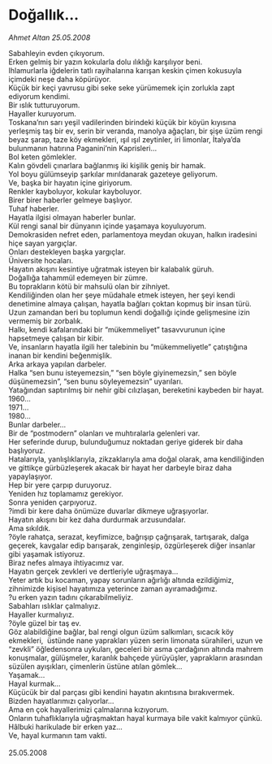 # Doğallık…

*Ahmet Altan 25.05.2008*

<div class="taraf_structure_2col_1zq">
<div class="margen_n">



 <p>Sabahleyin evden çıkıyorum.<br/>
Erken gelmiş bir yazın kokularla dolu ılıklığı karşılıyor beni.<br/>
Ihlamurlarla iğdelerin tatlı rayihalarına karışan keskin çimen kokusuyla içimdeki neşe daha köpürüyor.<br/>
Küçük bir keçi yavrusu gibi seke seke yürümemek için zorlukla zapt ediyorum kendimi.<br/>
Bir ıslık tutturuyorum.<br/>
Hayaller kuruyorum.<br/>
Toskana’nın sarı yeşil vadilerinden birindeki küçük bir köyün kıyısına yerleşmiş taş bir ev, serin bir veranda, manolya ağaçları, bir şişe üzüm rengi beyaz şarap, taze köy ekmekleri, ışıl ışıl zeytinler, iri limonlar, İtalya’da bulunmanın hatırına Paganini’nin Kaprisleri…<br/>
Bol keten gömlekler.<br/>
Kalın gövdeli çınarlara bağlanmış iki kişilik geniş bir hamak.<br/>
Yol boyu gülümseyip şarkılar mırıldanarak gazeteye geliyorum.<br/>
Ve, başka bir hayatın içine giriyorum.<br/>
Renkler kayboluyor, kokular kayboluyor.<br/>
Birer birer haberler gelmeye başlıyor.<br/>
Tuhaf haberler.<br/>
Hayatla ilgisi olmayan haberler bunlar.<br/>
Kül rengi sanal bir dünyanın içinde yaşamaya koyuluyorum.<br/>
Demokrasiden nefret eden, parlamentoya meydan okuyan, halkın iradesini hiçe sayan yargıçlar.<br/>
Onları destekleyen başka yargıçlar.<br/>
Üniversite hocaları.<br/>
Hayatın akışını kesintiye uğratmak isteyen bir kalabalık güruh.<br/>
Doğallığa tahammül edemeyen bir zümre.<br/>
Bu toprakların kötü bir mahsulü olan bir zihniyet.<br/>
Kendiliğinden olan her şeye müdahale etmek isteyen, her şeyi kendi denetimine almaya çalışan, hayatla bağları çoktan kopmuş bir insan türü.<br/>
Uzun zamandan beri bu toplumun kendi doğallığı içinde gelişmesine izin vermemiş bir zorbalık.<br/>
Halkı, kendi kafalarındaki bir “mükemmeliyet” tasavvurunun içine hapsetmeye çalışan bir kibir.<br/>
Ve, insanların hayatla ilgili her talebinin bu “mükemmeliyetle” çatıştığına inanan bir kendini beğenmişlik.<br/>
Arka arkaya yapılan darbeler.<br/>
Halka “sen bunu isteyemezsin,” “sen böyle giyinemezsin,” sen böyle düşünemezsin”, “sen bunu söyleyemezsin” uyarıları.<br/>
Yatağından saptırılmış bir nehir gibi cılızlaşan, bereketini kaybeden bir hayat.<br/>
1960…<br/>
1971…<br/>
1980…<br/>
Bunlar darbeler…<br/>
Bir de “postmodern” olanları ve muhtıralarla gelenleri var.<br/>
Her seferinde durup, bulunduğumuz noktadan geriye giderek bir daha başlıyoruz.<br/>
Hatalarıyla, yanlışlıklarıyla, zikzaklarıyla ama doğal olarak, ama kendiliğinden ve gittikçe gürbüzleşerek akacak bir hayat her darbeyle biraz daha yapaylaşıyor.<br/>
Hep bir yere çarpıp duruyoruz.<br/>
Yeniden hız toplamamız gerekiyor.<br/>
Sonra yeniden çarpıyoruz.<br/>
?imdi bir kere daha önümüze duvarlar dikmeye uğraşıyorlar.<br/>
Hayatın akışını bir kez daha durdurmak arzusundalar.<br/>
Ama sıkıldık.<br/>
?öyle rahatça, serazat, keyfimizce, bağrışıp çağrışarak, tartışarak, dalga geçerek, kavgalar edip barışarak, zenginleşip, özgürleşerek diğer insanlar gibi yaşamak istiyoruz.<br/>
Biraz nefes almaya ihtiyacımız var.<br/>
Hayatın gerçek zevkleri ve dertleriyle uğraşmaya…<br/>
Yeter artık bu kocaman, yapay sorunların ağırlığı altında ezildiğimiz, zihnimizde kişisel hayatımıza yeterince zaman ayıramadığımız.<br/>
?u erken yazın tadını çıkarabilmeliyiz.<br/>
Sabahları ıslıklar çalmalıyız.<br/>
Hayaller kurmalıyız.<br/>
?öyle güzel bir taş ev.<br/>
Göz alabildiğine bağlar, bal rengi olgun üzüm salkımları, sıcacık köy ekmekleri,  üstünde nane yaprakları yüzen serin limonata sürahileri, uzun ve “zevkli” öğledensonra uykuları, geceleri bir asma çardağının altında mahrem konuşmalar, gülüşmeler, karanlık bahçede yürüyüşler, yaprakların arasından süzülen ayışıkları, çimenlerin üstüne atılan gömlek… <br/>
Yaşamak…<br/>
Hayal kurmak…<br/>
Küçücük bir dal parçası gibi kendini hayatın akıntısına bırakıvermek.<br/>
Bizden hayatlarımızı çalıyorlar…<br/>
Ama en çok hayallerimizi çalmalarına kızıyorum.<br/>
Onların tuhaflıklarıyla uğraşmaktan hayal kurmaya bile vakit kalmıyor çünkü.<br/>
Hâlbuki harikulade bir erken yaz…<br/>
Ve, hayal kurmanın tam vakti. <br/>
<br/>
25.05.2008</p>
<br/>
<br/>
<br/>



<br/>


<div id="taraf_not">
</div>

</div>


</div>
